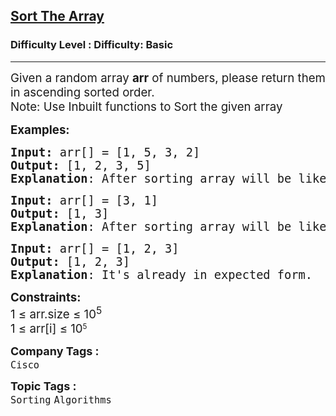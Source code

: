<h2><a href="https://www.geeksforgeeks.org/problems/sort-the-array0055/1?page=2&category=Sorting&sortBy=submissions">Sort The Array</a></h2><h3>Difficulty Level : Difficulty: Basic</h3><hr><div class="problems_problem_content__Xm_eO"><p><span style="font-size: 14pt;">Given a random array&nbsp;<strong>arr</strong> of numbers, please return them in ascending sorted order.&nbsp;<br>Note: Use Inbuilt functions to Sort the given array</span></p>
<p><span style="font-size: 14pt;"><strong>Examples:</strong></span></p>
<pre><span style="font-size: 14pt;"><strong>Input: </strong>arr[] = [1, 5, 3, 2]
<strong>Output:</strong> [1, 2, 3, 5]
<strong>Explanation</strong>: After sorting array will be like [1, 2, 3, 5].</span></pre>
<pre><span style="font-size: 14pt;"><strong>Input: </strong>arr[] = [3, 1]
<strong>Output:</strong> [1, 3]
<strong>Explanation</strong>: After sorting array will be like [1, 3].</span></pre>
<pre><span style="font-size: 14pt;"><strong>Input: </strong>arr[] = [1, 2, 3]
<strong>Output:</strong> [1, 2, 3]
<strong>Explanation</strong>: It's already in expected form.</span></pre>
<p><span style="font-size: 14pt;"><strong>Constraints:</strong><br>1 ≤ arr.size ≤ 10<sup>5<br></sup>1 </span><span style="font-size: 18.6667px; font-family: -apple-system, BlinkMacSystemFont, 'Segoe UI', Roboto, Oxygen, Ubuntu, Cantarell, 'Open Sans', 'Helvetica Neue', sans-serif;">≤</span><span style="font-size: 14pt; font-family: -apple-system, BlinkMacSystemFont, 'Segoe UI', Roboto, Oxygen, Ubuntu, Cantarell, 'Open Sans', 'Helvetica Neue', sans-serif;">&nbsp;arr[i]&nbsp;</span><span style="font-size: 18.6667px; font-family: -apple-system, BlinkMacSystemFont, 'Segoe UI', Roboto, Oxygen, Ubuntu, Cantarell, 'Open Sans', 'Helvetica Neue', sans-serif;">≤&nbsp;</span><span style="font-family: -apple-system, BlinkMacSystemFont, 'Segoe UI', Roboto, Oxygen, Ubuntu, Cantarell, 'Open Sans', 'Helvetica Neue', sans-serif; font-size: 18.6667px;">10</span><sup style="font-family: -apple-system, BlinkMacSystemFont, 'Segoe UI', Roboto, Oxygen, Ubuntu, Cantarell, 'Open Sans', 'Helvetica Neue', sans-serif;">5</sup></p></div><p><span style=font-size:18px><strong>Company Tags : </strong><br><code>Cisco</code>&nbsp;<br><p><span style=font-size:18px><strong>Topic Tags : </strong><br><code>Sorting</code>&nbsp;<code>Algorithms</code>&nbsp;